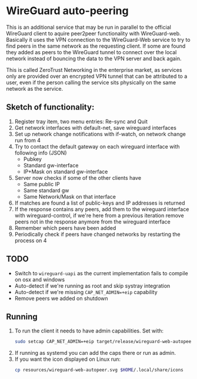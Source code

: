 # WireGuard auto-peering

This is an additional service that may be run in parallel to the official WireGuard client
to aquire peer2peer functionality with WireGuard-web. Basically it uses the VPN connection
to the WireGuard-Web service to try to find peers in the same network as the requesting
client. If some are found they added as peers to the WireGuard tunnel to connect over the
local network instead of bouncing the data to the VPN server and back again.

This is called ZeroTrust Networking in the enterprise market, as services only are provided
over an encrypted VPN tunnel that can be attributed to a user, even if the person calling
the service sits physically on the same network as the service.

## Sketch of functionality:

1. Register tray item, two menu entries: Re-sync and Quit
2. Get network interfaces with default-net, save wireguard interfaces
3. Set up network change notifications with if-watch, on network change run from 4
4. Try to contact the default gateway on each wireguard interface with following info (JSON)
   - Pubkey
   - Standard gw-interface
   - IP+Mask on standard gw-interface
5. Server now checks if some of the other clients have
   - Same public IP
   - Same standard gw
   - Same Network/Mask on that interface
6. If matches are found a list of public-keys and IP addresses is returned
7. If the response contains any peers, add them to the wireguard interface with wireguard-control, if we're here
   from a previous iteration remove peers not in the response anymore from the wireguard interface
8. Remember which peers have been added
9. Periodically check if peers have changed networks by restarting the process on 4

## TODO

- Switch to `wireguard-uapi` as the current implementation fails to compile on osx and windows
- Auto-detect if we're running as root and skip systray integration
- Auto-detect if we're missing `CAP_NET_ADMIN=+eip` capability
- Remove peers we added on shutdown

## Running

1. To run the client it needs to have admin capabilities. Set with:
   ```bash
   sudo setcap CAP_NET_ADMIN=+eip target/release/wireguard-web-autopeer
   ```
2. If running as systemd you can add the caps there or run as admin.
3. If you want the icon displayed on Linux run:
   ```bash
   cp resources/wireguard-web-autopeer.svg $HOME/.local/share/icons
   ```
